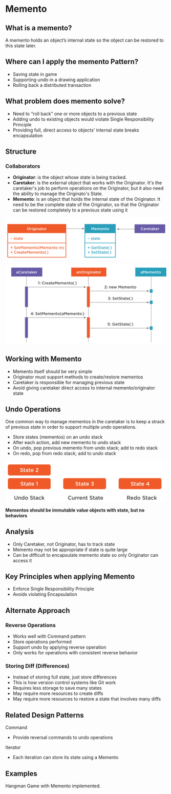 # Memento 

## What is a memento?

A memento holds an object’s internal state so the object can be restored to this state later.

## Where can I apply the memento Pattern?

- Saving state in game
- Supporting undo in a drawing application
- Rolling back a distributed transaction

## What problem does memento solve?

- Need to “roll back” one or more objects to a previous state
- Adding undo to existing objects would violate Single Responsibility Principle
- Providing full, direct access to objects’ internal state breaks encapsulation


## Structure

### Collaborators

- **Originator**: is the object whose state is being tracked.
- **Caretaker**: is the external object that works with the Originator. It's the caretaker's job to perform operations on the Originator, but it also need the ability to manage the Originato's State.
- **Memento**: is an object that holds the internal state of the Originator. It need to be the complete state of the Originator, so that the Originator can be restored completely to a previous state using it

![Uml Diagram2](/Behavioral/Memento/assets/uml.png)

![Uml Diagram2](/Behavioral/Memento/assets/sequence.png)



## Working with Memento

- Memento itself should be very simple
- Originator must support methods to create/restore mementos
- Caretaker is responsible for managing previous state
- Avoid giving caretaker direct access to internal memento/originator state



## Undo Operations
One common way to manage mementos in the caretaker is to keep a strack of previous state in order to support multiple undo operations.

- Store states (mementos) on an undo stack
- After each action, add new memento to undo stack
- On undo, pop previous memento from undo stack; add to redo stack
- On redo, pop from redo stack; add to undo stack

![Uml Diagram2](/Behavioral/Memento/assets/stack.png)


**Mementos should be immutable value objects with state, but no behaviors**

## Analysis

- Only Caretaker, not Originator, has to track state
- Memento may not be appropriate if state is quite large
- Can be difficult to encapsulate memento state so only Originator can access it


## Key Principles when applying Memento
- Enforce Single Responsibility Principle
- Avoids violating Encapsulation
  
## Alternate Approach

### Reverse Operations
- Works well with Command pattern
- Store operations performed
- Support undo by applying reverse operation
- Only works for operations with consistent reverse behavior

### Storing Diff (Differences)
- Instead of storing full state, just store differences
- This is how version control systems like Git work
- Requires less storage to save many states
- May require more resources to create diffs
- May require more resources to restore a state that involves many diffs


## Related Design Patterns
Command
- Provide reversal commands to undo operations

Iterator
- Each iteration can store its state using a Memento
  

## Examples

Hangman Game with Memento implemented.